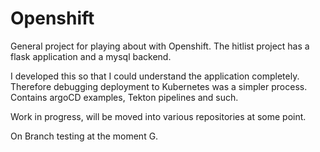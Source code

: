 # Openshift

General project for playing about with Openshift.
The hitlist project has a flask application and a mysql backend.

I developed this so that I could understand the application completely.  Therefore debugging deployment to Kubernetes was a simpler process.
Contains argoCD examples, Tekton pipelines and such.  

Work in progress, will be moved into various repositories at some point.

On Branch testing at the moment
G.
